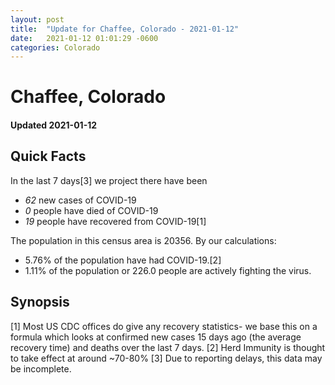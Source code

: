 ```yaml
---
layout: post
title:  "Update for Chaffee, Colorado - 2021-01-12"
date:   2021-01-12 01:01:29 -0600
categories: Colorado
---
```


# Chaffee, Colorado
#### Updated 2021-01-12

## Quick Facts

In the last 7 days[3] we project there have been
- *62* new cases of COVID-19
- *0* people have died of COVID-19
- *19* people have recovered from COVID-19[1]

The population in this census area is 20356. By our calculations:
- 5.76% of the population have had COVID-19.[2]
- 1.11% of the population or 226.0 people are actively fighting the virus.

## Synopsis




[1] Most US CDC offices do give any recovery statistics- we base this on a formula which looks at confirmed new cases
15 days ago (the average recovery time) and deaths over the last 7 days.
[2] Herd Immunity is thought to take effect at around ~70-80%
[3] Due to reporting delays, this data may be incomplete. 
    